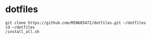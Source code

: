 # dotfiles
```
git clone https://github.com/MIN605472/dotfiles.git ~/dotfiles
cd ~/dotfiles
/install_all.sh
```
